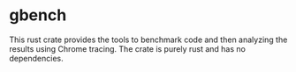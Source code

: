 # gbench

This rust crate provides the tools to benchmark code and then analyzing the results using Chrome tracing. The crate is purely rust and has no dependencies.
